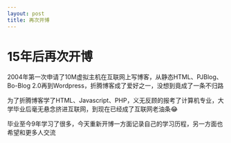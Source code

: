 ```yaml
---
layout: post
title: 再次开博
---
```


# 15年后再次开博

2004年第一次申请了10M虚拟主机在互联网上写博客，从静态HTML、PJBlog、Bo-Blog 2.0再到Wordpress，折腾博客成了爱好之一，没想到竟成了一条不归路

为了折腾博客学了HTML、Javascript、PHP，义无反顾的报考了计算机专业，大学毕业后毫无悬念挤进互联网，到现在已经成了互联网老油条😂

毕业至今9年学习了很多，今天重新开博一方面记录自己的学习历程，另一方面也希望和更多人交流
